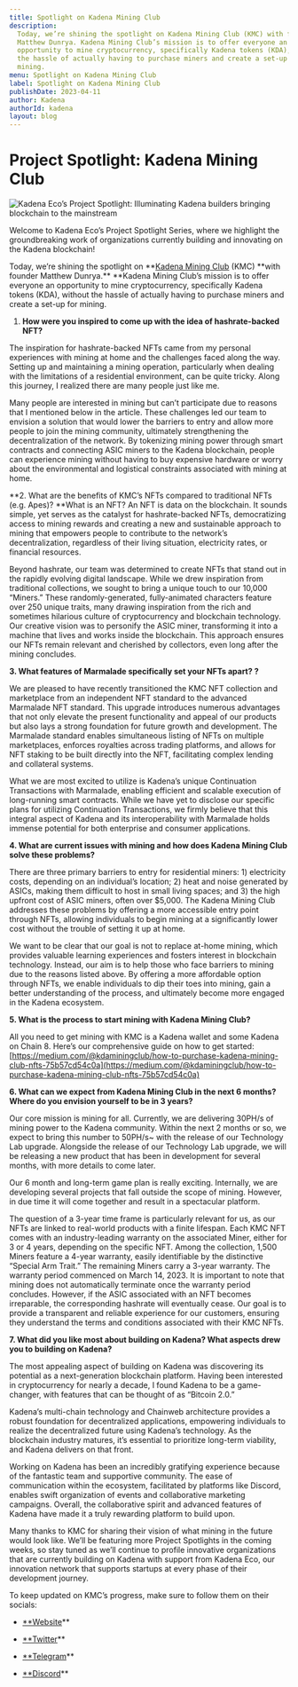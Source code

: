 ```yaml
---
title: Spotlight on Kadena Mining Club
description:
  Today, we’re shining the spotlight on Kadena Mining Club (KMC) with founder
  Matthew Dunrya. Kadena Mining Club’s mission is to offer everyone an
  opportunity to mine cryptocurrency, specifically Kadena tokens (KDA), without
  the hassle of actually having to purchase miners and create a set-up for
  mining.
menu: Spotlight on Kadena Mining Club
label: Spotlight on Kadena Mining Club
publishDate: 2023-04-11
author: Kadena
authorId: kadena
layout: blog
---
```


# Project Spotlight: Kadena Mining Club

![Kadena Eco’s Project Spotlight: Illuminating Kadena builders bringing blockchain to the mainstream](/assets/blog/1_uvrDltNpWnMpAt3ptGnk8A.webp)

Welcome to Kadena Eco’s Project Spotlight Series, where we highlight the
groundbreaking work of organizations currently building and innovating on the
Kadena blockchain!

Today, we’re shining the spotlight on
**[Kadena Mining Club](https://kdamining.club/) (KMC) **with founder Matthew
Dunrya.\*\* \*\*Kadena Mining Club’s mission is to offer everyone an opportunity
to mine cryptocurrency, specifically Kadena tokens (KDA), without the hassle of
actually having to purchase miners and create a set-up for mining.

1.  **How were you inspired to come up with the idea of hashrate-backed NFT?**

The inspiration for hashrate-backed NFTs came from my personal experiences with
mining at home and the challenges faced along the way. Setting up and
maintaining a mining operation, particularly when dealing with the limitations
of a residential environment, can be quite tricky. Along this journey, I
realized there are many people just like me.

Many people are interested in mining but can’t participate due to reasons that I
mentioned below in the article. These challenges led our team to envision a
solution that would lower the barriers to entry and allow more people to join
the mining community, ultimately strengthening the decentralization of the
network. By tokenizing mining power through smart contracts and connecting ASIC
miners to the Kadena blockchain, people can experience mining without having to
buy expensive hardware or worry about the environmental and logistical
constraints associated with mining at home.

**2. What are the benefits of KMC’s NFTs compared to traditional NFTs (e.g.
Apes)? **What is an NFT? An NFT is data on the blockchain. It sounds simple, yet
serves as the catalyst for hashrate-backed NFTs, democratizing access to mining
rewards and creating a new and sustainable approach to mining that empowers
people to contribute to the network’s decentralization, regardless of their
living situation, electricity rates, or financial resources.

Beyond hashrate, our team was determined to create NFTs that stand out in the
rapidly evolving digital landscape. While we drew inspiration from traditional
collections, we sought to bring a unique touch to our 10,000 “Miners.” These
randomly-generated, fully-animated characters feature over 250 unique traits,
many drawing inspiration from the rich and sometimes hilarious culture of
cryptocurrency and blockchain technology. Our creative vision was to personify
the ASIC miner, transforming it into a machine that lives and works inside the
blockchain. This approach ensures our NFTs remain relevant and cherished by
collectors, even long after the mining concludes.

**3. What features of Marmalade specifically set your NFTs apart? ?**

We are pleased to have recently transitioned the KMC NFT collection and
marketplace from an independent NFT standard to the advanced Marmalade NFT
standard. This upgrade introduces numerous advantages that not only elevate the
present functionality and appeal of our products but also lays a strong
foundation for future growth and development. The Marmalade standard enables
simultaneous listing of NFTs on multiple marketplaces, enforces royalties across
trading platforms, and allows for NFT staking to be built directly into the NFT,
facilitating complex lending and collateral systems.

What we are most excited to utilize is Kadena’s unique Continuation Transactions
with Marmalade, enabling efficient and scalable execution of long-running smart
contracts. While we have yet to disclose our specific plans for utilizing
Continuation Transactions, we firmly believe that this integral aspect of Kadena
and its interoperability with Marmalade holds immense potential for both
enterprise and consumer applications.

**4. What are current issues with mining and how does Kadena Mining Club solve
these problems?**

There are three primary barriers to entry for residential miners: 1) electricity
costs, depending on an individual’s location; 2) heat and noise generated by
ASICs, making them difficult to host in small living spaces; and 3) the high
upfront cost of ASIC miners, often over $5,000. The Kadena Mining Club addresses
these problems by offering a more accessible entry point through NFTs, allowing
individuals to begin mining at a significantly lower cost without the trouble of
setting it up at home.

We want to be clear that our goal is not to replace at-home mining, which
provides valuable learning experiences and fosters interest in blockchain
technology. Instead, our aim is to help those who face barriers to mining due to
the reasons listed above. By offering a more affordable option through NFTs, we
enable individuals to dip their toes into mining, gain a better understanding of
the process, and ultimately become more engaged in the Kadena ecosystem.

**5. What is the process to start mining with Kadena Mining Club?**

All you need to get mining with KMC is a Kadena wallet and some Kadena on
Chain 8. Here’s our comprehensive guide on how to get started:
[https://medium.com/@kdaminingclub/how-to-purchase-kadena-mining-club-nfts-75b57cd54c0a](https://medium.com/@kdaminingclub/how-to-purchase-kadena-mining-club-nfts-75b57cd54c0a)

**6. What can we expect from Kadena Mining Club in the next 6 months? Where do
you envision yourself to be in 3 years?**

Our core mission is mining for all. Currently, we are delivering 30PH/s of
mining power to the Kadena community. Within the next 2 months or so, we expect
to bring this number to 50PH/s~ with the release of our Technology Lab upgrade.
Alongside the release of our Technology Lab upgrade, we will be releasing a new
product that has been in development for several months, with more details to
come later.

Our 6 month and long-term game plan is really exciting. Internally, we are
developing several projects that fall outside the scope of mining. However, in
due time it will come together and result in a spectacular platform.

The question of a 3-year time frame is particularly relevant for us, as our NFTs
are linked to real-world products with a finite lifespan. Each KMC NFT comes
with an industry-leading warranty on the associated Miner, either for 3 or 4
years, depending on the specific NFT. Among the collection, 1,500 Miners feature
a 4-year warranty, easily identifiable by the distinctive “Special Arm Trait.”
The remaining Miners carry a 3-year warranty. The warranty period commenced on
March 14, 2023. It is important to note that mining does not automatically
terminate once the warranty period concludes. However, if the ASIC associated
with an NFT becomes irreparable, the corresponding hashrate will eventually
cease. Our goal is to provide a transparent and reliable experience for our
customers, ensuring they understand the terms and conditions associated with
their KMC NFTs.

**7. What did you like most about building on Kadena? What aspects drew you to
building on Kadena?**

The most appealing aspect of building on Kadena was discovering its potential as
a next-generation blockchain platform. Having been interested in cryptocurrency
for nearly a decade, I found Kadena to be a game-changer, with features that can
be thought of as “Bitcoin 2.0.”

Kadena’s multi-chain technology and Chainweb architecture provides a robust
foundation for decentralized applications, empowering individuals to realize the
decentralized future using Kadena’s technology. As the blockchain industry
matures, it’s essential to prioritize long-term viability, and Kadena delivers
on that front.

Working on Kadena has been an incredibly gratifying experience because of the
fantastic team and supportive community. The ease of communication within the
ecosystem, facilitated by platforms like Discord, enables swift organization of
events and collaborative marketing campaigns. Overall, the collaborative spirit
and advanced features of Kadena have made it a truly rewarding platform to build
upon.

Many thanks to KMC for sharing their vision of what mining in the future would
look like. We’ll be featuring more Project Spotlights in the coming weeks, so
stay tuned as we’ll continue to profile innovative organizations that are
currently building on Kadena with support from Kadena Eco, our innovation
network that supports startups at every phase of their development journey.

To keep updated on KMC’s progress, make sure to follow them on their socials:

- [\*\*Website](https://kdamining.club/)\*\*

- [\*\*Twitter](https://twitter.com/KDAMiningClub)\*\*

- [\*\*Telegram](https://t.me/KadenaMiningClub)\*\*

- [\*\*Discord](https://discord.com/invite/kdaminingclub)\*\*
